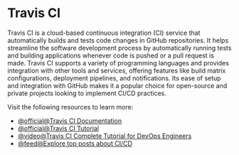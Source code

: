 # Travis CI

Travis CI is a cloud-based continuous integration (CI) service that automatically builds and tests code changes in GitHub repositories. It helps streamline the software development process by automatically running tests and building applications whenever code is pushed or a pull request is made. Travis CI supports a variety of programming languages and provides integration with other tools and services, offering features like build matrix configurations, deployment pipelines, and notifications. Its ease of setup and integration with GitHub makes it a popular choice for open-source and private projects looking to implement CI/CD practices.

Visit the following resources to learn more:

- [@official@Travis CI Documentation](https://docs.travis-ci.com/)
- [@official@Travis CI Tutorial](https://docs.travis-ci.com/user/tutorial/)
- [@video@Travis CI Complete Tutorial for DevOps Engineers](https://www.youtube.com/watch?v=xLWDOLhTH38)
- [@feed@Explore top posts about CI/CD](https://app.daily.dev/tags/cicd?ref=roadmapsh)
